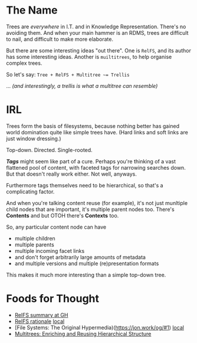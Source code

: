 # The Name

Trees are *everywhere* in I.T. and in Knowledge Representation.
There's no avoiding them. And when your main hammer is an RDMS,
trees are difficult to nail, and difficult to make more elaborate.

But there are some interesting ideas "out there". One is `RelFS`,
and its author has some interesting ideas. Another is `muiltitrees`,
to help organise complex trees. 

So let's say: `Tree + RelFS + Multitree ~= Trellis`

... _(and interestingly, a trellis is what a multitree can resemble)_

# IRL

Trees form the basis of filesystems, because nothing better
has gained world domination quite like simple trees have.
(Hard links and soft links are just window dressing.)

Top-down. Directed. Single-rooted. 

***Tags*** might seem like part of a cure. Perhaps you're thinking
of a vast flattened pool of content, with faceted tags for
narrowing searches down. But that doesn't really work either.
Not well, anyways.

Furthermore tags themselves need to be hierarchical, so that's
a complicating factor.							

And when you're talking content reuse (for example), it's not
just munltiple child nodes that are important, it's multiple
parent nodes too. There's **Contents** and but OTOH there's
**Contexts** too.

So, any particular content node can have
- multiple children
- multiple parents
- multiple incoming facet links
- and don't forget arbitrarily large amounts of metadata
- and multiple versions and multiple (re)presentation formats 

This makes it much more interesting than a simple top-down tree.

# Foods for Thought

- [RelFS summary at GH](https://github.com/nayuki/Relational-File-System)
- [RelFS rationale](https://www.nayuki.io/page/designing-better-file-organization-around-tags-not-hierarchies) [local]()
- [File Systems: The Original Hypermedia)(https://jon.work/og/#1) [local]()
- [Multitrees: Enriching and Reusing Hierarchical Structure](https://adrenaline.ucsd.edu/kirsh/Articles/In_Process/MultiTrees.pdf)

